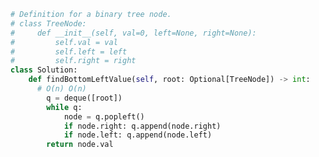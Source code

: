 <!--
 * @Author: yitong 2969413251@qq.com
 * @Date: 2023-06-07 09:43:23
-->
```python
# Definition for a binary tree node.
# class TreeNode:
#     def __init__(self, val=0, left=None, right=None):
#         self.val = val
#         self.left = left
#         self.right = right
class Solution:
    def findBottomLeftValue(self, root: Optional[TreeNode]) -> int:
      # O(n) O(n)
        q = deque([root])
        while q:
            node = q.popleft()
            if node.right: q.append(node.right)
            if node.left: q.append(node.left)
        return node.val
```